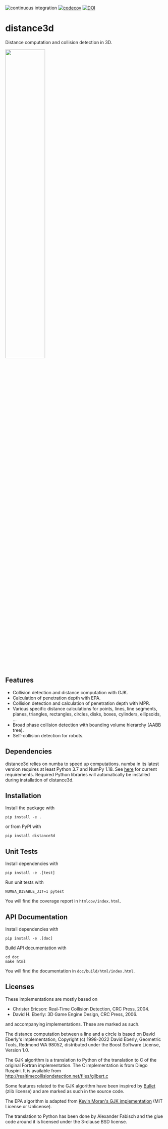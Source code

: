 ![continuous integration](https://github.com/AlexanderFabisch/distance3d/actions/workflows/ci.yml/badge.svg)
[![codecov](https://codecov.io/gh/AlexanderFabisch/distance3d/branch/master/graph/badge.svg?token=GJE5ZMVVB8)](https://codecov.io/gh/AlexanderFabisch/distance3d)
[![DOI](https://zenodo.org/badge/DOI/10.5281/zenodo.6509736.svg)](https://doi.org/10.5281/zenodo.6509736)

# distance3d

Distance computation and collision detection in 3D.

<img src="https://raw.githubusercontent.com/AlexanderFabisch/distance3d/master/doc/source/_static/robot_collision_detection.png" width=50% />

## Features

* Collision detection and distance computation with GJK.
* Calculation of penetration depth with EPA.
* Collision detection and calculation of penetration depth with MPR.
* Various specific distance calculations for points, lines, line segments,
  planes, triangles, rectangles, circles, disks, boxes, cylinders, ellipsoids,
  ...
* Broad phase collision detection with bounding volume hierarchy (AABB tree).
* Self-collision detection for robots.

## Dependencies

distance3d relies on numba to speed up computations. numba in its latest
version requires at least Python 3.7 and NumPy 1.18. See [here](
https://numba.readthedocs.io/en/stable/user/installing.html#compatibility)
for current requirements. Required Python libraries will automatically be
installed during installation of distance3d.

## Installation

Install the package with

    pip install -e .

or from PyPI with

    pip install distance3d

## Unit Tests

Install dependencies with

    pip install -e .[test]

Run unit tests with

    NUMBA_DISABLE_JIT=1 pytest

You will find the coverage report in `htmlcov/index.html`.

## API Documentation

Install dependencies with

    pip install -e .[doc]

Build API documentation with

    cd doc
    make html

You will find the documentation in `doc/build/html/index.html`.

## Licenses

These implementations are mostly based on

* Christer Ericson: Real-Time Collision Detection, CRC Press, 2004.
* David H. Eberly: 3D Game Engine Design, CRC Press, 2006.

and accompanying implementations. These are marked as such.

The distance computation between a line and a circle is based on David Eberly's
implementation, Copyright (c) 1998-2022 David Eberly, Geometric Tools,
Redmond WA 98052, distributed under the Boost Software License, Version 1.0.

The GJK algorithm is a translation to Python of the translation to C of the
original Fortran implementation. The C implementation is from Diego Ruspini.
It is available from http://realtimecollisiondetection.net/files/gilbert.c

Some features related to the GJK algorithm have been inspired by
[Bullet](https://github.com/bulletphysics/bullet3/) (zlib license) and are
marked as such in the source code.

The EPA algorithm is adapted from
[Kevin Moran's GJK implementation](https://github.com/kevinmoran/GJK)
(MIT License or Unlicense).

The translation to Python has been done by Alexander Fabisch and the glue
code around it is licensed under the 3-clause BSD license.
